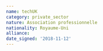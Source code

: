 ```yaml
---
name: techUK
category: private_sector
nature: Association professionnelle 
nationality: Royaume-Uni
alliance: 
date_signed: '2018-11-12'
---
```

    